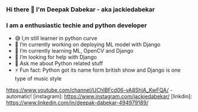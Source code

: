 ### Hi there 👋 I'm Deepak Dabekar - aka jackiedabekar

### I am a enthusiastic techie and python developer

- 😅 I,m still learner in python curve
- 🔭 I’m currently working on deploying ML model with Django
- 🌱 I’m currently learning ML, OpenCV and Django
- 🤔 I’m looking for help with Django
- 💬 Ask me about Python related stuff
- ⚡ Fun fact: Python got its name form british show and Django is one type of music style

https://www.youtube.com/channel/UChIBFcd06-yA8ShlA_KwFQA/ - automatic!
[instagram]: https://www.instagram.com/jackiedabekar/
[linkdin]: https://www.linkedin.com/in/deepak-dabekar-494979189/

